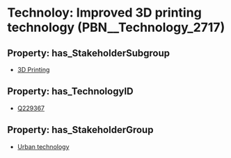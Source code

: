 # Technoloy: __Improved 3D printing technology__ (PBN__Technology_2717)

## Property: has_StakeholderSubgroup

* [3D Printing](PBN__TechSubgroup_184)

## Property: has_TechnologyID

* [Q229367](Q229367)

## Property: has_StakeholderGroup

* [Urban technology](PBN__TechGroup_14)

